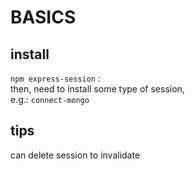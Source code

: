 # BASICS

## install
`npm express-session` :  
then, need to install some type of session,  
e.g.: `connect-mongo`  

## tips
can delete session to invalidate  


